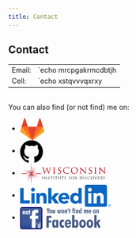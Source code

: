 ```yaml
---
title: Contact
---
```


Contact
-------

|        |                                          |
|--------|------------------------------------------|
| Email: | `echo mrcpgakrmcdbtjh | tr a-t @.h-va-c` |
| Cell:  | `echo xstqvvvqxrxy | tr q-y -0-7`        |


&nbsp;  
You can also find (or not find) me on:

* <a href="https://gitlab.com/rp"><img class="dark-shadow" style='vertical-align:middle;' alt="GitLab" title="GitLab" src="/img/gitlab.svg" height="45"></a>
* <a href="https://github.com/rp"><img class="dark-shadow" style='vertical-align:middle;' alt="GitHub" title="GitHub" src="/img/github.svg" height="45"></a>
* <a href="https://wid.wisc.edu/people/rahul-parhi/"><img class="dark-shadow" style='vertical-align:middle;' alt="Wisconsin Institute for Discovery" title="Wisconsin Institute for Discovery" src="/img/wid.svg" height="45"></a>
* <a href="https://www.linkedin.com/in/rahulparhi"><img class="dark-shadow" style='vertical-align:middle;' alt="LinkedIn" title="LinkedIn" src="/img/linkedin.svg" height="45"></a>
* <a href="https://www.fsf.org/facebook"><img class="dark-shadow" style='vertical-align:middle;' alt="Not f'd — you won't find me on Facebook" title="Not f'd" src="/img/not-fd.svg" height="45"></a>
